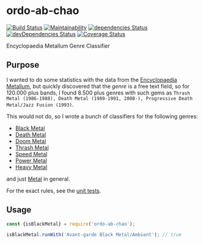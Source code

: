 # ordo-ab-chao
[![Build Status](https://travis-ci.com/kyusu/ordo-ab-chao.svg?branch=master)](https://travis-ci.com/kyusu/ordo-ab-chao)
[![Maintainability](https://api.codeclimate.com/v1/badges/3579410cd123c5b893a8/maintainability)](https://codeclimate.com/github/kyusu/ordo-ab-chao/maintainability)
[![dependencies Status](https://david-dm.org/kyusu/ordo-ab-chao/status.svg)](https://david-dm.org/kyusu/ordo-ab-chao)
[![devDependencies Status](https://david-dm.org/kyusu/ordo-ab-chao/dev-status.svg)](https://david-dm.org/kyusu/ordo-ab-chao?type=dev)
[![Coverage Status](https://coveralls.io/repos/github/kyusu/ordo-ab-chao/badge.svg)](https://coveralls.io/github/kyusu/ordo-ab-chao)


Encyclopaedia Metallum Genre Classifier

## Purpose

I wanted to do some statistics with the data from the [Encyclopaedia Metallum](https://www.metal-archives.com), but
quickly discovered that the _genre_ is a free text field, so for 120.000 plus bands, I found 8.500 plus genres with
such gems as `Thrash Metal (1986-1988), Death Metal (1989-1991, 2008-), Progressive Death Metal/Jazz Fusion (1993)`.

This would not do, so I wrote a bunch of classifiers for the following genres:

- [Black Metal](src/isBlackMetal.js)
- [Death Metal](src/isDeathMetal.js)
- [Doom Metal](src/isDeathMetal.js)
- [Thrash Metal](src/isThrashMetal.js)
- [Speed Metal](src/isSpeedMetal.js)
- [Power Metal](src/isPowerMetal.js)
- [Heavy Metal](src/isHeavyMetal.js)

and just [Metal](src/isMetal.js) in general.

For the exact rules, see the [unit tests](tests).

## Usage
```javascript
const {isBlackMetal} = require('ordo-ab-chao');

isBlackMetal.runWith('Avant-garde Black Metal/Ambient'); // true
```
